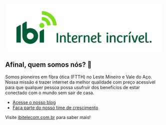 <div align="center">
  <img src="https://raw.githubusercontent.com/IBITelecom/.github/main/profile/logo.png" width="500">
</div>

## Afinal, quem somos nós? 🚀

Somos pioneiros em fibra ótica (FTTH) no Leste Mineiro e Vale do Aço. Nossa missão é trazer internet da melhor qualidade com preço acessível para que qualquer pessoa possa usufruir dos benefícios de estar conectado com o mundo sem sair de casa.

* [Acesse o nosso blog](https://ibitelecom.com.br/blog/)
* [Faça parte do nosso time de crescimento](https://ibipar.vagas.solides.com.br/)

Visite [ibitelecom.com.br](https://ibitelecom.com.br/) para saber mais!
